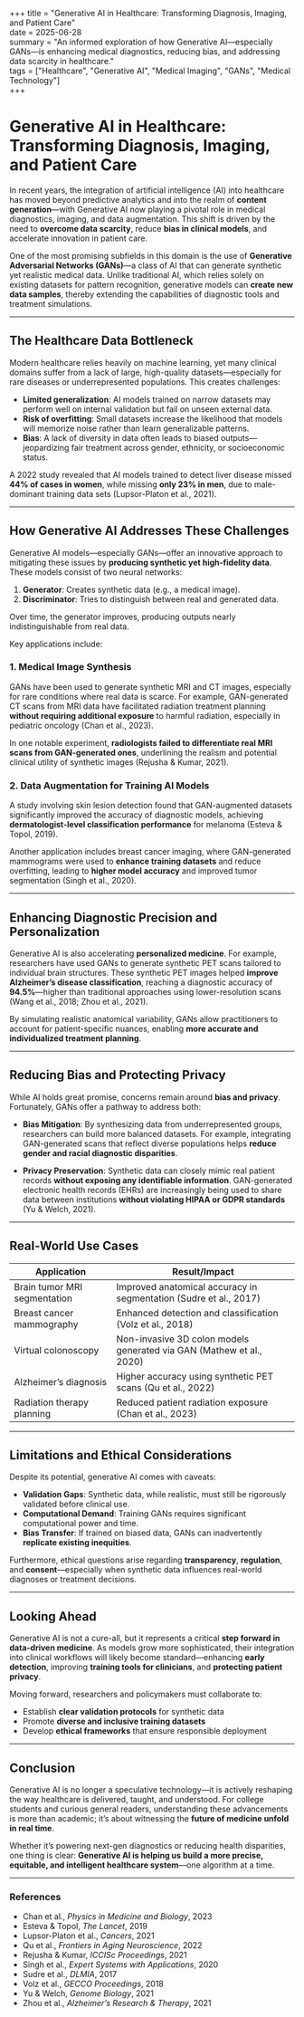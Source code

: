 +++
title = "Generative AI in Healthcare: Transforming Diagnosis, Imaging, and Patient Care"  
date = 2025-06-28  
summary = "An informed exploration of how Generative AI—especially GANs—is enhancing medical diagnostics, reducing bias, and addressing data scarcity in healthcare."  
tags = ["Healthcare", "Generative AI", "Medical Imaging", "GANs", "Medical Technology"]  
+++

# Generative AI in Healthcare: Transforming Diagnosis, Imaging, and Patient Care

In recent years, the integration of artificial intelligence (AI) into healthcare has moved beyond predictive analytics and into the realm of **content generation**—with Generative AI now playing a pivotal role in medical diagnostics, imaging, and data augmentation. This shift is driven by the need to **overcome data scarcity**, reduce **bias in clinical models**, and accelerate innovation in patient care.

One of the most promising subfields in this domain is the use of **Generative Adversarial Networks (GANs)**—a class of AI that can generate synthetic yet realistic medical data. Unlike traditional AI, which relies solely on existing datasets for pattern recognition, generative models can **create new data samples**, thereby extending the capabilities of diagnostic tools and treatment simulations.

---

## The Healthcare Data Bottleneck

Modern healthcare relies heavily on machine learning, yet many clinical domains suffer from a lack of large, high-quality datasets—especially for rare diseases or underrepresented populations. This creates challenges:

- **Limited generalization**: AI models trained on narrow datasets may perform well on internal validation but fail on unseen external data.
- **Risk of overfitting**: Small datasets increase the likelihood that models will memorize noise rather than learn generalizable patterns.
- **Bias**: A lack of diversity in data often leads to biased outputs—jeopardizing fair treatment across gender, ethnicity, or socioeconomic status.

A 2022 study revealed that AI models trained to detect liver disease missed **44% of cases in women**, while missing **only 23% in men**, due to male-dominant training data sets (Lupsor-Platon et al., 2021).

---

## How Generative AI Addresses These Challenges

Generative AI models—especially GANs—offer an innovative approach to mitigating these issues by **producing synthetic yet high-fidelity data**. These models consist of two neural networks:

1. **Generator**: Creates synthetic data (e.g., a medical image).
2. **Discriminator**: Tries to distinguish between real and generated data.

Over time, the generator improves, producing outputs nearly indistinguishable from real data.

Key applications include:

### 1. **Medical Image Synthesis**

GANs have been used to generate synthetic MRI and CT images, especially for rare conditions where real data is scarce. For example, GAN-generated CT scans from MRI data have facilitated radiation treatment planning **without requiring additional exposure** to harmful radiation, especially in pediatric oncology (Chan et al., 2023).

In one notable experiment, **radiologists failed to differentiate real MRI scans from GAN-generated ones**, underlining the realism and potential clinical utility of synthetic images (Rejusha & Kumar, 2021).

### 2. **Data Augmentation for Training AI Models**

A study involving skin lesion detection found that GAN-augmented datasets significantly improved the accuracy of diagnostic models, achieving **dermatologist-level classification performance** for melanoma (Esteva & Topol, 2019).

Another application includes breast cancer imaging, where GAN-generated mammograms were used to **enhance training datasets** and reduce overfitting, leading to **higher model accuracy** and improved tumor segmentation (Singh et al., 2020).

---

## Enhancing Diagnostic Precision and Personalization

Generative AI is also accelerating **personalized medicine**. For example, researchers have used GANs to generate synthetic PET scans tailored to individual brain structures. These synthetic PET images helped **improve Alzheimer’s disease classification**, reaching a diagnostic accuracy of **94.5%**—higher than traditional approaches using lower-resolution scans (Wang et al., 2018; Zhou et al., 2021).

By simulating realistic anatomical variability, GANs allow practitioners to account for patient-specific nuances, enabling **more accurate and individualized treatment planning**.

---

## Reducing Bias and Protecting Privacy

While AI holds great promise, concerns remain around **bias and privacy**. Fortunately, GANs offer a pathway to address both:

- **Bias Mitigation**: By synthesizing data from underrepresented groups, researchers can build more balanced datasets. For example, integrating GAN-generated scans that reflect diverse populations helps **reduce gender and racial diagnostic disparities**.
  
- **Privacy Preservation**: Synthetic data can closely mimic real patient records **without exposing any identifiable information**. GAN-generated electronic health records (EHRs) are increasingly being used to share data between institutions **without violating HIPAA or GDPR standards** (Yu & Welch, 2021).

---

## Real-World Use Cases

| Application                        | Result/Impact                                                                 |
|------------------------------------|-------------------------------------------------------------------------------|
| Brain tumor MRI segmentation       | Improved anatomical accuracy in segmentation (Sudre et al., 2017)            |
| Breast cancer mammography          | Enhanced detection and classification (Volz et al., 2018)                    |
| Virtual colonoscopy                | Non-invasive 3D colon models generated via GAN (Mathew et al., 2020)         |
| Alzheimer’s diagnosis              | Higher accuracy using synthetic PET scans (Qu et al., 2022)                  |
| Radiation therapy planning         | Reduced patient radiation exposure (Chan et al., 2023)                       |

---

## Limitations and Ethical Considerations

Despite its potential, generative AI comes with caveats:

- **Validation Gaps**: Synthetic data, while realistic, must still be rigorously validated before clinical use.
- **Computational Demand**: Training GANs requires significant computational power and time.
- **Bias Transfer**: If trained on biased data, GANs can inadvertently **replicate existing inequities**.

Furthermore, ethical questions arise regarding **transparency**, **regulation**, and **consent**—especially when synthetic data influences real-world diagnoses or treatment decisions.

---

## Looking Ahead

Generative AI is not a cure-all, but it represents a critical **step forward in data-driven medicine**. As models grow more sophisticated, their integration into clinical workflows will likely become standard—enhancing **early detection**, improving **training tools for clinicians**, and **protecting patient privacy**.

Moving forward, researchers and policymakers must collaborate to:

- Establish **clear validation protocols** for synthetic data
- Promote **diverse and inclusive training datasets**
- Develop **ethical frameworks** that ensure responsible deployment

---

## Conclusion

Generative AI is no longer a speculative technology—it is actively reshaping the way healthcare is delivered, taught, and understood. For college students and curious general readers, understanding these advancements is more than academic; it’s about witnessing the **future of medicine unfold in real time**.

Whether it’s powering next-gen diagnostics or reducing health disparities, one thing is clear: **Generative AI is helping us build a more precise, equitable, and intelligent healthcare system**—one algorithm at a time.

---

### References

- Chan et al., *Physics in Medicine and Biology*, 2023  
- Esteva & Topol, *The Lancet*, 2019  
- Lupsor-Platon et al., *Cancers*, 2021  
- Qu et al., *Frontiers in Aging Neuroscience*, 2022  
- Rejusha & Kumar, *ICCISc Proceedings*, 2021  
- Singh et al., *Expert Systems with Applications*, 2020  
- Sudre et al., *DLMIA*, 2017  
- Volz et al., *GECCO Proceedings*, 2018  
- Yu & Welch, *Genome Biology*, 2021  
- Zhou et al., *Alzheimer’s Research & Therapy*, 2021  

